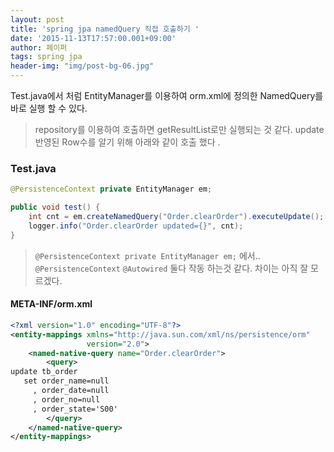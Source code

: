```yaml
---
layout: post
title: 'spring jpa namedQuery 직접 호출하기 '
date: '2015-11-13T17:57:00.001+09:00'
author: 페이퍼
tags: spring jpa
header-img: "img/post-bg-06.jpg"
---
```


Test.java에서 처럼 EntityManager를 이용하여 orm.xml에 정의한 NamedQuery를 바로 실행 할 수 있다. 
> repository를 이용하여 호출하면 getResultList로만 실행되는 것 같다.
> update 반영된 Row수를 알기 위해 아래와 같이 호출 했다 .
### Test.java 
```java
@PersistenceContext private EntityManager em;

public void test() {
    int cnt = em.createNamedQuery("Order.clearOrder").executeUpdate();
    logger.info("Order.clearOrder updated={}", cnt);
}
```
> `@PersistenceContext private EntityManager em;` 에서..  
> `@PersistenceContext` `@Autowired` 둘다 작동 하는것 같다. 차이는 아직 잘 모르겠다.


#### META-INF/orm.xml
```xml
<?xml version="1.0" encoding="UTF-8"?>
<entity-mappings xmlns="http://java.sun.com/xml/ns/persistence/orm"
                 version="2.0">
    <named-native-query name="Order.clearOrder">
        <query>
update tb_order
   set order_name=null 
     , order_date=null
     , order_no=null
     , order_state='S00'
        </query>
    </named-native-query>
</entity-mappings>
```

